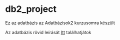 # db2_project
Ez az adatbázis az Adatbázisok2 kurzusomra készült

Az adatbázis rövid leírását [Itt](https://docs.google.com/document/d/1Wv3DJ2b22wwwJUuxy2MGCxpFr99euPWg2we9XRWJ6Hs/edit?usp=sharing) találhatjátok


